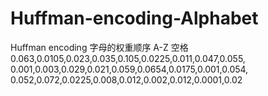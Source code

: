 # Huffman-encoding-Alphabet
Huffman encoding
字母的权重顺序 A-Z 空格
0.063,0.0105,0.023,0.035,0.105,0.0225,0.011,0.047,0.055,
						 0.001,0.003,0.029,0.021,0.059,0.0654,0.0175,0.001,0.054,
						 0.052,0.072,0.0225,0.008,0.012,0.002,0.012,0.0001,0.02
